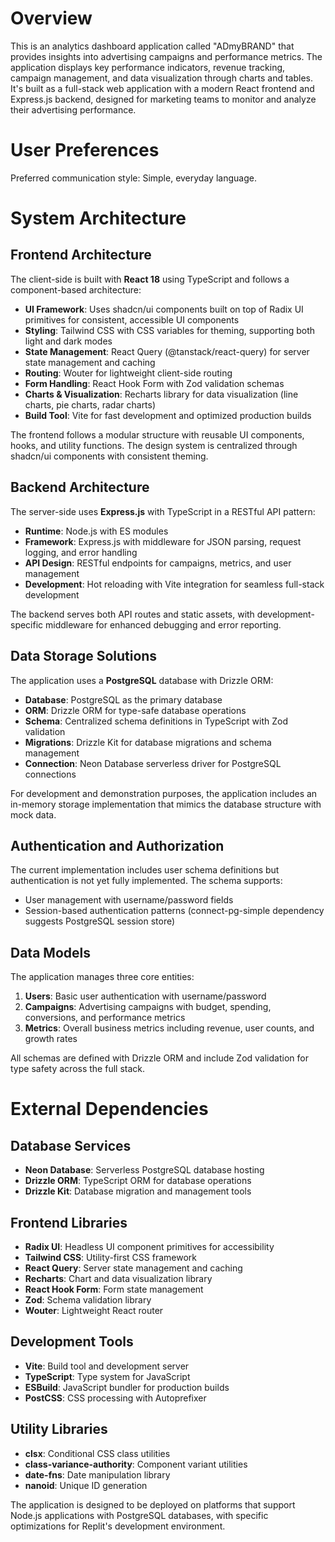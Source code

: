 # Overview

This is an analytics dashboard application called "ADmyBRAND" that provides insights into advertising campaigns and performance metrics. The application displays key performance indicators, revenue tracking, campaign management, and data visualization through charts and tables. It's built as a full-stack web application with a modern React frontend and Express.js backend, designed for marketing teams to monitor and analyze their advertising performance.

# User Preferences

Preferred communication style: Simple, everyday language.

# System Architecture

## Frontend Architecture

The client-side is built with **React 18** using TypeScript and follows a component-based architecture:

- **UI Framework**: Uses shadcn/ui components built on top of Radix UI primitives for consistent, accessible UI components
- **Styling**: Tailwind CSS with CSS variables for theming, supporting both light and dark modes
- **State Management**: React Query (@tanstack/react-query) for server state management and caching
- **Routing**: Wouter for lightweight client-side routing
- **Form Handling**: React Hook Form with Zod validation schemas
- **Charts & Visualization**: Recharts library for data visualization (line charts, pie charts, radar charts)
- **Build Tool**: Vite for fast development and optimized production builds

The frontend follows a modular structure with reusable UI components, hooks, and utility functions. The design system is centralized through shadcn/ui components with consistent theming.

## Backend Architecture

The server-side uses **Express.js** with TypeScript in a RESTful API pattern:

- **Runtime**: Node.js with ES modules
- **Framework**: Express.js with middleware for JSON parsing, request logging, and error handling
- **API Design**: RESTful endpoints for campaigns, metrics, and user management
- **Development**: Hot reloading with Vite integration for seamless full-stack development

The backend serves both API routes and static assets, with development-specific middleware for enhanced debugging and error reporting.

## Data Storage Solutions

The application uses a **PostgreSQL** database with Drizzle ORM:

- **Database**: PostgreSQL as the primary database
- **ORM**: Drizzle ORM for type-safe database operations
- **Schema**: Centralized schema definitions in TypeScript with Zod validation
- **Migrations**: Drizzle Kit for database migrations and schema management
- **Connection**: Neon Database serverless driver for PostgreSQL connections

For development and demonstration purposes, the application includes an in-memory storage implementation that mimics the database structure with mock data.

## Authentication and Authorization

The current implementation includes user schema definitions but authentication is not yet fully implemented. The schema supports:

- User management with username/password fields
- Session-based authentication patterns (connect-pg-simple dependency suggests PostgreSQL session store)

## Data Models

The application manages three core entities:

1. **Users**: Basic user authentication with username/password
2. **Campaigns**: Advertising campaigns with budget, spending, conversions, and performance metrics
3. **Metrics**: Overall business metrics including revenue, user counts, and growth rates

All schemas are defined with Drizzle ORM and include Zod validation for type safety across the full stack.

# External Dependencies

## Database Services
- **Neon Database**: Serverless PostgreSQL database hosting
- **Drizzle ORM**: TypeScript ORM for database operations
- **Drizzle Kit**: Database migration and management tools

## Frontend Libraries
- **Radix UI**: Headless UI component primitives for accessibility
- **Tailwind CSS**: Utility-first CSS framework
- **React Query**: Server state management and caching
- **Recharts**: Chart and data visualization library
- **React Hook Form**: Form state management
- **Zod**: Schema validation library
- **Wouter**: Lightweight React router

## Development Tools
- **Vite**: Build tool and development server
- **TypeScript**: Type system for JavaScript
- **ESBuild**: JavaScript bundler for production builds
- **PostCSS**: CSS processing with Autoprefixer

## Utility Libraries
- **clsx**: Conditional CSS class utilities
- **class-variance-authority**: Component variant utilities
- **date-fns**: Date manipulation library
- **nanoid**: Unique ID generation

The application is designed to be deployed on platforms that support Node.js applications with PostgreSQL databases, with specific optimizations for Replit's development environment.